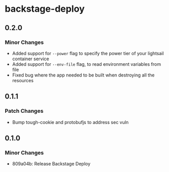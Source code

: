 # backstage-deploy

## 0.2.0

### Minor Changes

- Added support for `--power` flag to specify the power tier of your lightsail
  container service
- Added support for `--env-file` flag, to read environment variables from file
- Fixed bug where the app needed to be built when destroying all the resources

## 0.1.1

### Patch Changes

- Bump tough-cookie and protobufjs to address sec vuln

## 0.1.0

### Minor Changes

- 809a04b: Release Backstage Deploy
